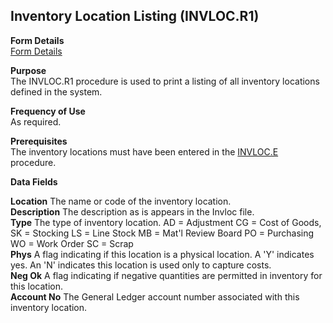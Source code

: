 ##  Inventory Location Listing (INVLOC.R1)

<PageHeader />

**Form Details**  
[ Form Details ](INVLOC-R1-1/)   

**Purpose**  
The INVLOC.R1 procedure is used to print a listing of all inventory locations
defined in the system.

**Frequency of Use**  
As required.

**Prerequisites**  
The inventory locations must have been entered in the [ INVLOC.E ](../../../../rover/AP-OVERVIEW/AP-ENTRY/AP-E/CHECKS-E/AP-CONTROL/INVLOC-E) procedure. 

**Data Fields**

**Location** The name or code of the inventory location.  
**Description** The description as is appears in the Invloc file.  
**Type** The type of inventory location. AD = Adjustment CG = Cost of Goods,
SK = Stocking LS = Line Stock MB = Mat'l Review Board PO = Purchasing WO =
Work Order SC = Scrap  
**Phys** A flag indicating if this location is a physical location. A 'Y'
indicates yes. An 'N' indicates this location is used only to capture costs.  
**Neg Ok** A flag indicating if negative quantities are permitted in inventory
for this location.  
**Account No** The General Ledger account number associated with this
inventory location.  
  
<badge text= "Version 8.10.57" vertical="middle" />

<PageFooter />